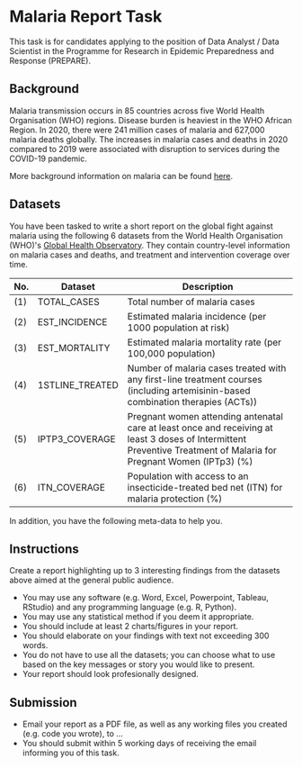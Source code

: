 # Malaria Report Task
This task is for candidates applying to the position of Data Analyst / Data Scientist in the Programme for Research in Epidemic Preparedness and Response (PREPARE).

## Background
Malaria transmission occurs in 85 countries across five World Health Organisation (WHO) regions. Disease burden is heaviest in the WHO African Region. In 2020, there were 241 million cases of malaria and 627,000 malaria deaths globally. The increases in malaria cases and deaths in 2020 compared to 2019 were associated with disruption to services during the COVID-19 pandemic.

More background information on malaria can be found [here](https://www.who.int/news-room/fact-sheets/detail/malaria).

## Datasets
You have been tasked to write a short report on the global fight against malaria using the following 6 datasets from the World Health Organisation (WHO)'s [Global Health Observatory](https://www.who.int/data/gho). They contain country-level information on malaria cases and deaths, and treatment and intervention coverage over time.

No. | Dataset  | Description
--- | -------- | --------
(1) |  TOTAL_CASES | Total number of malaria cases
(2) |  EST_INCIDENCE | Estimated malaria incidence (per 1000 population at risk)
(3) |  EST_MORTALITY | Estimated malaria mortality rate (per 100,000 population)
(4) |  1STLINE_TREATED | Number of malaria cases treated with any first-line treatment courses (including artemisinin-based combination therapies (ACTs))
(5) | IPTP3_COVERAGE   | Pregnant women attending antenatal care at least once and receiving at least 3 doses of Intermittent Preventive Treatment of Malaria for Pregnant Women (IPTp3) (%)
(6) | ITN_COVERAGE   | Population with access to an insecticide-treated bed net (ITN) for malaria protection (%)

In addition, you have the following meta-data to help you.

## Instructions
Create a report highlighting up to 3 interesting findings from the datasets above aimed at the general public audience.
- You may use any software (e.g. Word, Excel, Powerpoint, Tableau, RStudio) and any programming language (e.g. R, Python).
- You may use any statistical method if you deem it appropriate.
- You should include at least 2 charts/figures in your report.
- You should elaborate on your findings with text not exceeding 300 words.
- You do not have to use all the datasets; you can choose what to use based on the key messages or story you would like to present.
- Your report should look profesionally designed.

## Submission
- Email your report as a PDF file, as well as any working files you created (e.g. code you wrote), to ... 
- You should submit within 5 working days of receiving the email informing you of this task.
